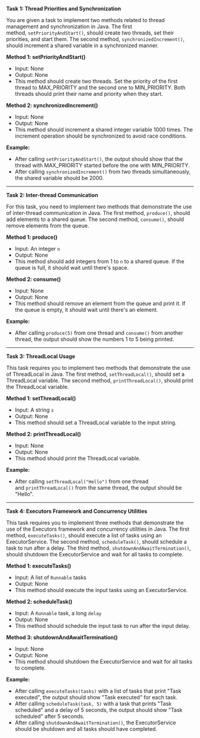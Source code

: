 **Task 1: Thread Priorities and Synchronization**

You are given a task to implement two methods related to thread management and synchronization in Java. The first method, `setPriorityAndStart()`, should create two threads, set their priorities, and start them. The second method, `synchronizedIncrement()`, should increment a shared variable in a synchronized manner.

**Method 1: setPriorityAndStart()**

- Input: None
- Output: None
- This method should create two threads. Set the priority of the first thread to MAX_PRIORITY and the second one to MIN_PRIORITY. Both threads should print their name and priority when they start.

**Method 2: synchronizedIncrement()**

- Input: None
- Output: None
- This method should increment a shared integer variable 1000 times. The increment operation should be synchronized to avoid race conditions.

**Example:**

- After calling `setPriorityAndStart()`, the output should show that the thread with MAX_PRIORITY started before the one with MIN_PRIORITY.
- After calling `synchronizedIncrement()` from two threads simultaneously, the shared variable should be 2000.

---

**Task 2: Inter-thread Communication**

For this task, you need to implement two methods that demonstrate the use of inter-thread communication in Java. The first method, `produce()`, should add elements to a shared queue. The second method, `consume()`, should remove elements from the queue.

**Method 1: produce()**

- Input: An integer `n`
- Output: None
- This method should add integers from 1 to `n` to a shared queue. If the queue is full, it should wait until there's space.

**Method 2: consume()**

- Input: None
- Output: None
- This method should remove an element from the queue and print it. If the queue is empty, it should wait until there's an element.

**Example:**

- After calling `produce(5)` from one thread and `consume()` from another thread, the output should show the numbers 1 to 5 being printed.

---

**Task 3: ThreadLocal Usage**

This task requires you to implement two methods that demonstrate the use of ThreadLocal in Java. The first method, `setThreadLocal()`, should set a ThreadLocal variable. The second method, `printThreadLocal()`, should print the ThreadLocal variable.

**Method 1: setThreadLocal()**

- Input: A string `s`
- Output: None
- This method should set a ThreadLocal variable to the input string.

**Method 2: printThreadLocal()**

- Input: None
- Output: None
- This method should print the ThreadLocal variable.

**Example:**

- After calling `setThreadLocal("Hello")` from one thread and `printThreadLocal()` from the same thread, the output should be "Hello".

---

**Task 4: Executors Framework and Concurrency Utilities**

This task requires you to implement three methods that demonstrate the use of the Executors framework and concurrency utilities in Java. The first method, `executeTasks()`, should execute a list of tasks using an ExecutorService. The second method, `scheduleTask()`, should schedule a task to run after a delay. The third method, `shutdownAndAwaitTermination()`, should shutdown the ExecutorService and wait for all tasks to complete.

**Method 1: executeTasks()**

- Input: A list of `Runnable` tasks
- Output: None
- This method should execute the input tasks using an ExecutorService.

**Method 2: scheduleTask()**

- Input: A `Runnable` task, a long `delay`
- Output: None
- This method should schedule the input task to run after the input delay.

**Method 3: shutdownAndAwaitTermination()**

- Input: None
- Output: None
- This method should shutdown the ExecutorService and wait for all tasks to complete.

**Example:**

- After calling `executeTasks(tasks)` with a list of tasks that print "Task executed", the output should show "Task executed" for each task.
- After calling `scheduleTask(task, 5)` with a task that prints "Task scheduled" and a delay of 5 seconds, the output should show "Task scheduled" after 5 seconds.
- After calling `shutdownAndAwaitTermination()`, the ExecutorService should be shutdown and all tasks should have completed.